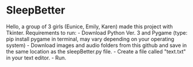 # SleepBetter
Hello, a group of 3 girls (Eunice, Emily, Karen) made this project with Tkinter. 
Requirements to run: 
        - Download Python Ver. 3 and Pygame (type: pip install pygame in terminal, may vary depending on your operating system)
        - Download images and audio folders from this github and save in the same location as the sleepBetter.py file.
        - Create a file called "text.txt" in your text editor.
        - Run. 


